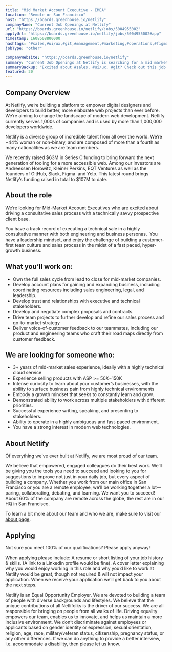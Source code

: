 ```yaml
---
title: "Mid Market Account Executive - EMEA"
location: "Remote or San Francisco"
host: "https://boards.greenhouse.io/netlify"
companyName: "Current Job Openings at Netlify"
url: "https://boards.greenhouse.io/netlify/jobs/5004955002"
applyUrl: "https://boards.greenhouse.io/netlify/jobs/5004955002#app"
timestamp: 1608508800000
hashtags: "#sales,#ui/ux,#git,#management,#marketing,#operations,#figma,#rest"
jobType: "other"

companyWebsite: "https://boards.greenhouse.io/netlify"
summary: "Current Job Openings at Netlify is searching for a mid market account executive that has 3+ years of mid-market sales experience, ideally with a highly technical cloud service."
summaryBackup: "Excited about #sales, #ui/ux, #git? Check out this job post!"
featured: 20
---
```


## Company Overview

At Netlify, we’re building a platform to empower digital designers and developers to build better, more elaborate web projects than ever before. We’re aiming to change the landscape of modern web development. Netlify currently serves 1,000s of companies and is used by more than 1,000,000 developers worldwide.

Netlify is a diverse group of incredible talent from all over the world. We’re ~44% woman or non-binary, and are composed of more than a fourth as many nationalities as we are team members.

We recently raised $63M in Series C funding to bring forward the next generation of tooling for a more accessible web. Among our investors are Andreessen Horowitz, Kleiner Perkins, EQT Ventures as well as the founders of GitHub, Slack, Figma  and Yelp. This latest round brings Netlify’s funding raised in total to $107M to date.

## About the role

We’re looking for Mid-Market Account Executives who are excited about driving a consultative sales process with a technically savvy prospective client base.

You have a track record of executing a technical sale in a highly consultative manner with both engineering and business personas.  You have a leadership mindset, and enjoy the challenge of building a customer-first team culture and sales process in the midst of a fast paced, hyper-growth business. 

## What you’ll work on:

*   Own the full sales cycle from lead to close for mid-market companies.
*   Develop account plans for gaining and expanding business, including coordinating resources including sales engineering, legal, and leadership.
*   Develop trust and relationships with executive and technical stakeholders.
*   Develop and negotiate complex proposals and contracts.
*   Drive team projects to further develop and refine our sales process and go-to-market strategy
*   Deliver voice-of-customer feedback to our teammates, including our product and engineering teams who craft their road maps directly from customer feedback. 

## We are looking for someone who:

*   3+ years of mid-market sales experience, ideally with a highly technical cloud service
*   Experience selling products with ASP >= $50K-$150K
*   Intense curiosity to learn about your customer’s businesses, with the ability to surface business pain from highly technical environments
*   Embody a growth mindset that seeks to constantly learn and grow. 
*   Demonstrated ability to work across multiple stakeholders with different priorities.
*   Successful experience writing, speaking, and presenting to stakeholders.
*   Ability to operate in a highly ambiguous and fast-paced environment.
*   You have a strong interest in modern web technologies.

## About Netlify

Of everything we've ever built at Netlify, we are most proud of our team.

We believe that empowered, engaged colleagues do their best work. We’ll be giving you the tools you need to succeed and looking to you for suggestions to improve not just in your daily job, but every aspect of building a company. Whether you work from our main office in San Francisco or you are a remote employee, we’ll be working together a lot—paring, collaborating, debating, and learning. We want you to succeed! About 60% of the company are remote across the globe, the rest are in our HQ in San Francisco.

To learn a bit more about our team and who we are, make sure to visit our [about page](http://netlify.com/about).

## Applying

Not sure you meet 100% of our qualifications? Please apply anyway!

When applying please include: A resume or short listing of your job history & skills. (A link to a LinkedIn profile would be fine). A cover letter explaining why you would enjoy working in this role and why you’d like to work at Netlify would be great, though not required & will not impact your application. When we receive your application we’ll get back to you about the next steps.

Netlify is an Equal Opportunity Employer. We are devoted to building a team of people with diverse backgrounds and lifestyles. We believe that the unique contributions of all Netlifolks is the driver of our success. We are all responsible for bringing on people from all walks of life. Driving equality empowers our team, enables us to innovate, and helps us maintain a more inclusive environment. We don’t discriminate against employees or applicants based on gender identity or expression, sexual orientation, religion, age, race, military/veteran status, citizenship, pregnancy status, or any other differences. If we can do anything to provide a better interview, i.e. accommodate a disability, then please let us know.
